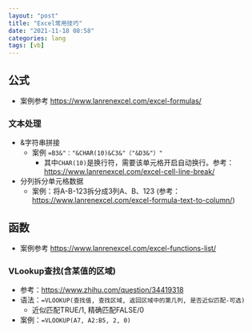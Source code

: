 ```yaml
---
layout: "post"
title: "Excel常用技巧"
date: "2021-11-18 08:58"
categories: lang
tags: [vb]
---
```


## 公式

- 案例参考 https://www.lanrenexcel.com/excel-formulas/

### 文本处理

- &字符串拼接
    - 案例 `=B3&"："&CHAR(10)&C3&"（"&D3&"）"`
        - 其中`CHAR(10)`是换行符，需要该单元格开启自动换行。参考：https://www.lanrenexcel.com/excel-cell-line-break/
- 分列拆分单元格数据
    - 案例：将A-B-123拆分成3列A、B、123 (参考：https://www.lanrenexcel.com/excel-formula-text-to-column/)

## 函数

- 案例参考 https://www.lanrenexcel.com/excel-functions-list/

### VLookup查找(含某值的区域)

- 参考：https://www.zhihu.com/question/34419318
- 语法：`=VLOOKUP(查找值, 查找区域, 返回区域中的第几列, 是否近似匹配-可选)`
    - 近似匹配TRUE/1, 精确匹配FALSE/0
- 案例：`=VLOOKUP(A7, A2:B5, 2, 0)`



